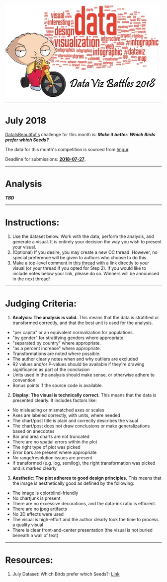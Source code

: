 ![Project Logo](https://github.com/ereidelbach/dataVizBattles/blob/master/dataVizBattlesLogo.jpg)

----

# July 2018

[DataIsBeautiful's](https://www.reddit.com/r/dataisbeautiful/comments/8vhxhq/battle_dataviz_battle_for_the_month_of_july_2018/) challenge for this month is:  <b><i>Make it better: Which Birds prefer which Seeds?</i></b>

The data for this month's competition is sourced from [Imgur](https://i.imgur.com/RicYHQ3.jpg).

Deadline for submissions: <b><u>2018-07-27</u></b>.

---

# Analysis

<b><i>TBD</i></b>

---

# Instructions:

1. Use the dataset below. Work with the data, perform the analysis, and generate a visual. It is entirely your decision the way you wish to present your visual.
2. (Optional) If you desire, you may create a new OC thread. However, no special preference will be given to authors who choose to do this.
3. Make a top-level comment in [this thread](https://www.reddit.com/r/dataisbeautiful/comments/8vhxhq/battle_dataviz_battle_for_the_month_of_july_2018/) with a link directly to your visual (or your thread if you opted for Step 2). If you would like to include notes below your link, please do so. Winners will be announced in the next thread!

---

# Judging Criteria:

1. <b>Analysis: The analysis is valid.</b>  This means that the data is stratified or transformed correctly, and that the best unit is used for the analysis.
  - "per capita" or an equivalent normalization for populations.
  - "by gender" for stratifying genders where appropriate.
  - "separated by country" where appropriate.
  - "as a percent increase" where appropriate.
  - Transformations are noted where possible.
  - The author clearly notes when and why outliers are excluded
  - R2 values and/or P-values should be available if they're drawing significance as part of the conclusion
  - Units used in the analysis should make sense, or otherwise adhere to convention
  - Bonus points if the source code is available.
2. <b>Display: The visual is technically correct.</b>  This means that the data is presented clearly. It includes factors like:
  - No misleading or mismatched axes or scales
  - Axes are labeled correctly, with units, where needed
  - The chart/post title is plain and correctly describes the visual
  - The chart/post does not draw conclusions or make generalizations based on anecdotes
  - Bar and area charts are not truncated
  - There are no spatial errors within the plot
  - The right type of plot was picked
  - Error bars are present where appropriate
  - No range/resolution issues are present
  - If transformed (e.g. log, semilog), the right transformation was picked and is marked clearly
3. <b>Aesthetic: The plot adheres to good design principles.</b> This means that the image is aesthetically good as defined by the following:
  - The image is colorblind-friendly
  - No chartjunk is present
  - There are no excessive decorations, and the data-ink ratio is efficient.
  - There are no jpeg artifacts
  - No 3D effects were used
  - The visual is high-effort and the author clearly took the time to process a quality visual
  - There is clear front-and-center presentation (the visual is not buried beneath a wall of text)

----

# Resources:

1. July Dataset: Which Birds prefer which Seeds?: [Link][1]

  [1]: https://i.imgur.com/RicYHQ3.jpg
